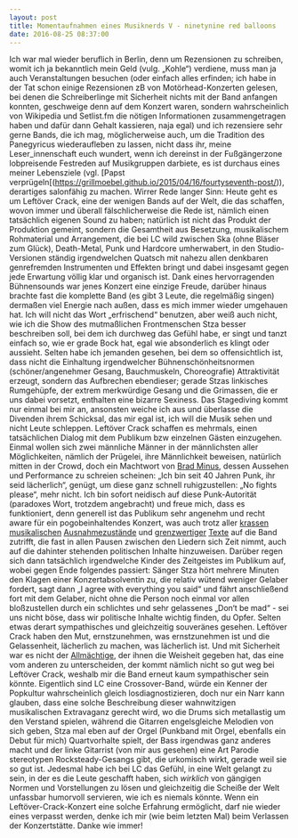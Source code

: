 ```yaml
---
layout: post
title: Momentaufnahmen eines Musiknerds V - ninetynine red balloons
date: 2016-08-25 08:37:00
---
```


Ich war mal wieder beruflich in Berlin, denn um Rezensionen zu schreiben, womit ich ja bekanntlich mein Geld (vulg. „Kohle“) verdiene, muss man ja auch Veranstaltungen besuchen (oder einfach alles erfinden; ich habe in der Tat schon einige Rezensionen zB von Motörhead-Konzerten gelesen, bei denen die Schreiberlinge mit Sicherheit nichts mit der Band anfangen konnten, geschweige denn auf dem Konzert waren, sondern wahrscheinlich von Wikipedia und Setlist.fm die nötigen Informationen zusammengetragen haben und dafür dann Gehalt kassieren, naja egal) und ich rezensiere sehr gerne Bands, die ich mag, möglicherweise auch, um die Tradition des Panegyricus wiederaufleben zu lassen, nicht dass ihr, meine Leser\_innenschaft euch wundert, wenn ich dereinst in der Fußgängerzone lobpreisende Festreden auf Musikgruppen darbiete, es ist durchaus eines meiner Lebensziele (vgl. [Papst verprügeln[(https://grillmoebel.github.io/2015/04/16/fourtyseventh-post/)), derartiges salonfähig zu machen. Wirrer Rede langer Sinn: Heute geht es um Leftöver Crack, eine der wenigen Bands auf der Welt, die das schaffen, wovon immer und überall fälschlicherweise die Rede ist, nämlich einen tatsächlich eigenen Sound zu haben; natürlich ist nicht das Produkt der Produktion gemeint, sondern die Gesamtheit aus Besetzung, musikalischem Rohmaterial und Arrangement, die bei LC wild zwischen Ska (ohne Bläser zum Glück), Death-Metal, Punk und Hardcore umherwabert, in den Studio-Versionen ständig irgendwelchen Quatsch mit nahezu allen denkbaren genrefremden Instrumenten und Effekten bringt und dabei insgesamt gegen jede Erwartung völlig klar und organisch ist. Dank eines hervorragenden Bühnensounds war jenes Konzert eine einzige Freude, darüber hinaus brachte fast die komplette Band (es gibt 3 Leute, die regelmäßig singen) dermaßen viel Energie nach außen, dass es mich immer wieder umgehauen hat. Ich will nicht das Wort „erfrischend“ benutzen, aber weiß auch nicht, wie ich die Show des mutmaßlichen Frontmenschen Stza besser beschreiben soll, bei dem ich durchweg das Gefühl habe, er singt und tanzt einfach so, wie er grade Bock hat, egal wie absonderlich es klingt oder aussieht. Selten habe ich jemanden gesehen, bei dem so offensichtlich ist, dass nicht die Einhaltung irgendwelcher Bühnenschönheitsnormen (schöner/angenehmer Gesang, Bauchmuskeln, Choreografie) Attraktivität erzeugt, sondern das Aufbrechen ebendieser; gerade Stzas linkisches Rumgehüpfe, der extrem merkwürdige Gesang und die Grimassen, die er uns dabei vorsetzt, enthalten eine bizarre Sexiness. Das Stagediving kommt nur einmal bei mir an, ansonsten weiche ich aus und überlasse die Divenden ihrem Schicksal, das mir egal ist, ich will die Musik sehen und nicht Leute schleppen. 
Leftöver Crack schaffen es mehrmals, einen tatsächlichen Dialog mit dem Publikum bzw einzelnen Gästen einzugehen. Einmal wollen sich zwei männliche Männer in der männlichsten aller Möglichkeiten, nämlich der Prügelei, ihre Männlichkeit beweisen, natürlich mitten in der Crowd, doch ein Machtwort von [Brad Minus](https://en.wikipedia.org/wiki/Brad_Logan), dessen Aussehen und Performance zu schreien scheinen: „Ich bin seit 40 Jahren Punk, ihr seid lächerlich“, genügt, um diese ganz schnell ruhigzustellen: „No fights please“, mehr nicht. Ich bin sofort neidisch auf diese Punk-Autorität (paradoxes Wort, trotzdem angebracht) und freue mich, dass es funktioniert, denn generell ist das Publikum sehr angenehm und recht aware für ein pogobeinhaltendes Konzert, was auch trotz aller [krassen](https://www.youtube.com/watch?v=2Cq9BDXeFUo) [musikalischen](https://www.youtube.com/watch?v=pO94DvxwZ1k) [Ausnahmezustände](https://www.youtube.com/watch?v=BUmCCjKsy3U) und [grenzwertiger](http://www.metrolyrics.com/one-dead-cop-lyrics-leftover-crack.html?ModPagespeed=noscript) [Texte](http://www.metrolyrics.com/life-is-pain-lyrics-leftover-crack.html?ModPagespeed=noscript) auf die Band zutrifft, die fast in allen Pausen zwischen den Liedern sich Zeit nimmt, auch auf die dahinter stehenden politischen Inhalte hinzuweisen. Darüber regen sich dann tatsächlich irgendwelche Kinder des Zeitgeistes im Publikum auf, wobei gegen Ende folgendes passiert: Sänger Stza hört mehrere Minuten den Klagen einer Konzertabsolventin zu, die relativ wütend weniger Gelaber fordert, sagt dann „I agree with everything you said“ und fährt anschließend fort mit dem Gelaber, nicht ohne die Person noch einmal vor allen bloßzustellen durch ein schlichtes und sehr gelassenes „Don‘t be mad“ - sei uns nicht böse, dass wir politische Inhalte wichtig finden, du Opfer. Selten etwas derart sympathisches und gleichzeitig souveränes gesehen. Leftöver Crack haben den Mut, ernstzunehmen, was ernstzunehmen ist und die Gelassenheit, lächerlich zu machen, was lächerlich ist. Und mit Sicherheit war es nicht der [Allmächtige](http://www.gutzitiert.de/zitat_autor_reinhold_niebuhr_thema_gleichmut_zitat_10352.html), der ihnen die Weisheit gegeben hat, das eine vom anderen zu unterscheiden, der kommt nämlich nicht so gut weg bei Leftöver Crack, weshalb mir die Band erneut kaum sympathischer sein könnte. Eigentlich sind LC eine Crossover-Band, würde ein Kenner der Popkultur wahrscheinlich gleich losdiagnostizieren, doch nur ein Narr kann glauben, dass eine solche Beschreibung dieser wahnwitzigen musikalischen Extravaganz gerecht wird, wo die Drums sich metallastig um den Verstand spielen, während die Gitarren engelsgleiche Melodien von sich geben, Stza mal eben auf der Orgel (Punkband mit Orgel, ebenfalls ein Debut für mich) Quartvorhalte spielt, der Bass irgendwas ganz anderes macht und der linke Gitarrist (von mir aus gesehen) eine Art Parodie stereotypen Rocksteady-Gesangs gibt, die urkomisch wirkt, gerade weil sie so gut ist. Jedesmal habe ich bei LC das Gefühl, in eine Welt gelangt zu sein, in der es die Leute geschafft haben, sich *wirklich* von gängigen Normen und Vorstellungen zu lösen und gleichzeitig die Scheiße der Welt unfassbar humorvoll servieren, wie ich es niemals könnte. Wenn ein Leftöver-Crack-Konzert eine solche Erfahrung ermöglicht, darf nie wieder eines verpasst werden, denke ich mir (wie beim letzten Mal) beim Verlassen der Konzertstätte. Danke wie immer!
